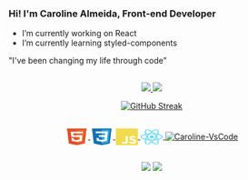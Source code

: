 ### Hi! I'm Caroline Almeida, Front-end Developer

- I’m currently working on React
- I’m currently learning styled-components

"I've been changing my life through code"

##

<div align="center" >
    <a href="https://github.com/devcarolinealmeida">
    <img height="180em" src="https://github-readme-stats.vercel.app/api?username=devcarolinealmeida&show_icons=true&theme=tokyonight&include_all_commits=true&count_private=true"/>
    <img height="180em" src="https://github-readme-stats.vercel.app/api/top-langs/?username=devcarolinealmeida&layout=compact&langs_count=7&theme=tokyonight"/>
</div>

<div align="center" width ="160em" height="160em">

[![GitHub Streak](https://github-readme-streak-stats.herokuapp.com?user=devcarolinealmeida&theme=tokyonight&date_format=j%20M%5B%20Y%5D)](https://git.io/streak-stats)

</div>
  
  
<div align="center"><br>
    <a href="https://developer.mozilla.org/pt-BR/docs/Web/HTML" target="_blank" rel="noreferrer">
       <img align="center" alt="Caroline-HTML" height="30" width="40" src="https://raw.githubusercontent.com/devicons/devicon/master/icons/html5/html5-original.svg">
    </a>
  <a href="https://developer.mozilla.org/pt-BR/docs/Web/CSS" target="_blank" rel="noreferrer">
      <img align="center" alt="Caroline-CSS" height="30" width="40" src="https://raw.githubusercontent.com/devicons/devicon/master/icons/css3/css3-original.svg">
    </a>
  <a href="https://www.javascript.com" target="_blank" rel="noreferrer">
      <img align="center" alt="Caroline-Js" height="30" width="40" src="https://raw.githubusercontent.com/devicons/devicon/master/icons/javascript/javascript-plain.svg">
    </a>
  <a href="https://pt-br.reactjs.org" target="_blank" rel="noreferrer">
      <img align="center" alt="Caroline-React" height="30" width="40" src="https://raw.githubusercontent.com/devicons/devicon/master/icons/react/react-original.svg">
    </a>
  <a href="https://code.visualstudio.com" target="_blank" rel="noreferrer">
      <img align="center" alt="Caroline-VsCode" height="30" width="40" src="https://cdn.jsdelivr.net/gh/devicons/devicon/icons/vscode/vscode-original.svg"      </a>
 </div>
  
  ##
 
<div align="center">
  <a href = "mailto:carolineitalia85@gmail.com"><img src="https://img.shields.io/badge/-Gmail-D14836?style=for-the-badge&logo=gmail&logoColor=white" target="_blank"></a>
  <a href="https://www.linkedin.com/in/devcaroline" target="_blank"><img src="https://img.shields.io/badge/-LinkedIn-%230077B5?style=for-the-badge&logo=linkedin&logoColor=white" target="_blank"></a> 
</div>


